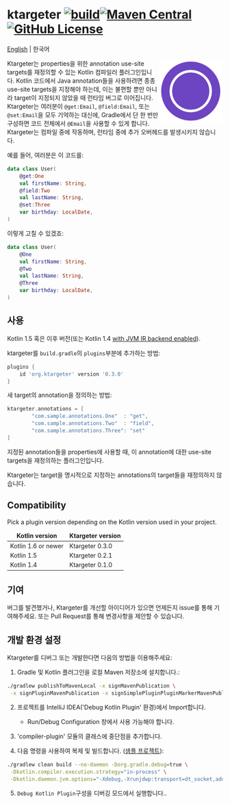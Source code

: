# ktargeter [![build](https://github.com/ktargeter/ktargeter/workflows/build/badge.svg)](https://github.com/ktargeter/ktargeter/actions?query=workflow%3Abuild)[![Maven Central](https://img.shields.io/maven-central/v/org.ktargeter/gradle-plugin?color=green)](https://search.maven.org/artifact/org.ktargeter/gradle-plugin) [![GitHub License](https://img.shields.io/badge/license-Apache%20License%202.0-blue.svg?style=flat)](https://www.apache.org/licenses/LICENSE-2.0)
<a href="https://github.com/ktargeter/ktargeter#ktargeter---">English</a> | 한국어

<img src="./logo.svg" align="right" width="150px" alt="ktargeter logo">

Ktargeter는 properties을 위한 annotation use-site targets를 재정의할 수 있는 Kotlin 컴파일러 플러그인입니다. 
Kotlin 코드에서 Java annotation들을 사용하려면 종종 use-site targets을 지정해야 하는데, 
이는 불편할 뿐만 아니라 target이 지정되지 않았을 때 런타임 버그로 이어집니다.
Ktargeter는 여러분이 `@get:Email`, `@field:Email`, 또는 `@set:Email`을 모두 기억하는 대신에, 
Gradle에서 단 한 번만 구성하면 코드 전체에서 `@Email`을 사용할 수 있게 합니다.
Ktargeter는 컴파일 중에 작동하며, 런타임 중에 추가 오버헤드를 발생시키지 않습니다.

예를 들어, 여러분은 이 코드를:
```kotlin
data class User(
    @get:One
    val firstName: String,
    @field:Two
    val lastName: String,
    @set:Three
    var birthday: LocalDate,     
)
```
이렇게 고칠 수 있겠죠:

```kotlin
data class User(
    @One
    val firstName: String,
    @Two
    val lastName: String,
    @Three
    var birthday: LocalDate,     
)
```

## 사용
Kotlin 1.5 혹은 이후 버전(또는 Kotlin 1.4 
[with JVM IR backend enabled](https://kotlinlang.org/docs/whatsnew1430.html#jvm-ir-compiler-backend-reaches-beta)).

ktargeter를 `build.gradle`의 `plugins`부분에 추가하는 방법:
```gradle
plugins {
    id 'org.ktargeter' version '0.3.0'
}
```

새 target의 annotation을 정의하는 방법:
```gradle
ktargeter.annotations = [
        "com.sample.annotations.One"  : "get",
        "com.sample.annotations.Two"  : "field",
        "com.sample.annotations.Three": "set"
]
```

지정된 annotation들을 properties에 사용할 때, 이 annotation에 대한 use-site targets을 재정의하는 플러그인입니다.

Ktargeter는 target을 명시적으로 지정하는 annotations의 target들을 재정의하지 않습니다. 

## Compatibility

Pick a plugin version depending on the Kotlin version used in your project.

<table>
    <thead align="center">
        <td><b>Kotlin version</b></td>
        <td><b>Ktargeter version</b></td>
    </thead>
    <tbody>
    <tr>
        <td>Kotlin 1.6 or newer</td>
        <td>Ktargeter 0.3.0</td>
    </tr>
    <tr>
        <td>Kotlin 1.5</td>
        <td>Ktargeter 0.2.1</td>
    </tr>
    <tr>
        <td>Kotlin 1.4</td>
        <td>Ktargeter 0.1.0</td>
    </tr>
    </tbody>
</table>

## 기여

버그를 발견했거나, Ktargeter를 개선할 아이디어가 있으면 언제든지 issue를 통해 기여해주세요.
또는 Pull Request를 통해 변경사항을 제안할 수 있습니다.

## 개발 환경 설정

Ktargeter를 디버그 또는 개발한다면 다음의 방법을 이용해주세요:

1. Gradle 및 Kotlin 플러그인을 로컬 Maven 저장소에 설치합니다.:
```sh
./gradlew publishToMavenLocal -x signMavenPublication \
 -x signPluginMavenPublication -x signSimplePluginPluginMarkerMavenPublication
```

2. 프로젝트를 IntelliJ IDEA('Debug Kotlin Plugin' 환경)에서 Import합니다.
   - Run/Debug Configuration 창에서 사용 가능해야 합니다.

3. 'compiler-plugin' 모듈의 클래스에 중단점을 추가합니다.

4. 다음 명령을 사용하여 복제 및 빌드합니다. ([샘플 프로젝트](https://github.com/ktargeter/ktargeter-sample)):
```sh
./gradlew clean build --no-daemon -Dorg.gradle.debug=true \
 -Dkotlin.compiler.execution.strategy="in-process" \
 -Dkotlin.daemon.jvm.options="-Xdebug,-Xrunjdwp:transport=dt_socket,address=5005,server=y,suspend=n"
```
5. `Debug Kotlin Plugin`구성을 디버깅 모드에서 실행합니다..
